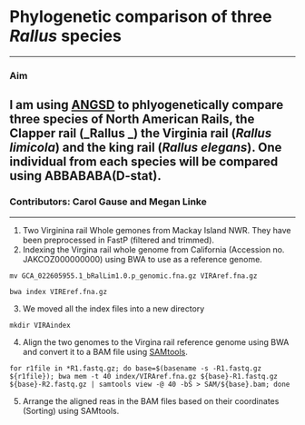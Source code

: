 # Phylogenetic comparison of three _Rallus_ species
---
### Aim
I am using [ANGSD](http://www.popgen.dk/angsd/index.php/Abbababa) to phlyogenetically compare three species of North American Rails, the Clapper rail (_Rallus _) the Virginia rail (_Rallus limicola_) and the king rail (_Rallus elegans_). One individual from each species will be compared using ABBABABA(D-stat).
---

### Contributors: Carol Gause and Megan Linke
---

1. Two Virginina rail Whole gemones from Mackay Island NWR. They have been preprocessed in FastP (filtered and trimmed). 
2. Indexing the Virgina rail whole genome from California (Accession no. JAKCOZ000000000) using BWA to use as a reference genome.
```
mv GCA_022605955.1_bRalLim1.0.p_genomic.fna.gz VIRAref.fna.gz
```  
```
bwa index VIREref.fna.gz
```     
3. We moved all the index files into a new directory
```
mkdir VIRAindex
```   
4. Align the two genomes to the Virgina rail reference genome using BWA and convert it to a BAM file using [SAMtools](https://github.com/samtools/samtools). 
```
for r1file in *R1.fastq.gz; do base=$(basename -s -R1.fastq.gz ${r1file}); bwa mem -t 40 index/VIRAref.fna.gz ${base}-R1.fastq.gz ${base}-R2.fastq.gz | samtools view -@ 40 -bS > SAM/${base}.bam; done 
```
5. Arrange the aligned reas in the BAM files based on their coordinates (Sorting) using SAMtools.


